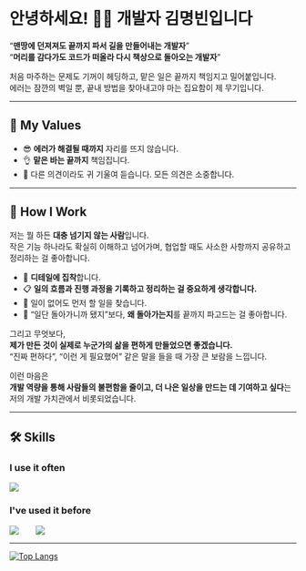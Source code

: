 # 안녕하세요! 🙋‍♀️ 개발자 김명빈입니다

“**맨땅에 던져져도 끝까지 파서 길을 만들어내는 개발자**”  
“**머리를 감다가도 코드가 떠올라 다시 책상으로 돌아오는 개발자**”

처음 마주하는 문제도 기꺼이 헤딩하고, 맡은 일은 끝까지 책임지고 밀어붙입니다.  
에러는 잠깐의 벽일 뿐, 끝내 방법을 찾아내고야 마는 집요함이 제 무기입니다.

---

## 💼 My Values

- 😎 **에러가 해결될 때까지** 자리를 뜨지 않습니다.  
- 👌 **맡은 바는 끝까지** 책임집니다.  
- 🦻 다른 의견이라도 귀 기울여 듣습니다. 모든 의견은 소중합니다.

---

## 🧠 How I Work

저는 뭘 하든 **대충 넘기지 않는 사람**입니다.  
작은 기능 하나라도 확실히 이해하고 넘어가며, 협업할 때도 사소한 사항까지 공유하고 정리하는 걸 좋아합니다.

- 📌 **디테일에 집착**합니다. 
- 📋 **일의 흐름과 진행 과정을 기록하고 정리하는 걸 중요하게 생각합니다.**  
- 🧹 일이 없어도 먼저 할 일을 찾습니다.  
- 🧩 “일단 돌아가니까 됐지”보다, **왜 돌아가는지**를 끝까지 파고드는 걸 좋아합니다.

그리고 무엇보다,  
**제가 만든 것이 실제로 누군가의 삶을 편하게 만들었으면 좋겠습니다.**  
“진짜 편하다”, “이런 게 필요했어” 같은 말을 들을 때 가장 큰 보람을 느낍니다.

이런 마음은  
**개발 역량을 통해 사람들의 불편함을 줄이고, 더 나은 일상을 만드는 데 기여하고 싶다**는  
저의 개발 가치관에서 비롯되었습니다.

---

## 🛠 Skills

### I use it often
<div style="display:flex;gap:30px;flex-wrap:wrap;">
  <img src="https://img.shields.io/badge/js-F7DF1E?style=for-the-badge&logo=javascript&logoColor=black">
</div>

### I've used it before
<div style="display:flex;gap:30px;flex-wrap:wrap;">
  <img src="https://img.shields.io/badge/Android-3DDC84?style=for-the-badge&logo=android&logoColor=white">
  <img src="https://img.shields.io/badge/Java-007396?style=for-the-badge&logo=Java&logoColor=white">
</div>

---

[![Top Langs](https://github-readme-stats.vercel.app/api/top-langs/?username=mbeankong)](https://github.com/anuraghazra/github-readme-stats)

<!-- Optional 추가 -->
<!-- 
## 🔗 Links
- Portfolio: [https://your-portfolio.com](https://your-portfolio.com)
- Blog: [https://velog.io/@mbeankong](https://velog.io/@mbeankong)
- Email: your.email@example.com 
-->
